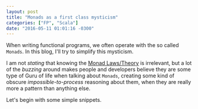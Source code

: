 ```yaml
---
layout: post
title: "Monads as a first class mysticism"
categories: ["FP", "Scala"]
date: "2016-05-11 01:01:16 -0300"
---
```


When writing functional programs, we often operate with the so called `Monads`. In this blog, I'll try to simplify this mysticism.

I am not *stating* that knowing the [Monad Laws/Theory][4d28355e] is irrelevant, but a lot of the *buzzing* around makes people and developers believe they are some type of Guru of life when talking about `Monads`, creating some kind of obscure _impossible-to-process_ reasoning about them, when they are really more a pattern than anything else.

Let's begin with some simple snippets.

  [4d28355e]: https://en.wikipedia.org/wiki/Monad_(category_theory)#Formal_definition "Category Theory and Monads"
